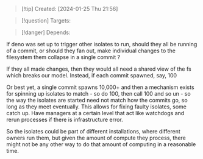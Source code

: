 
>[!tip] Created: [2024-01-25 Thu 21:56]

>[!question] Targets: 

>[!danger] Depends: 

If deno was set up to trigger other isolates to run, should they all be running of a commit, or should they fan out, make individual changes to the filesystem them collapse in a single commit ?

If they all made changes, then they would all need a shared view of the fs which breaks our model.
Instead, if each commit spawned, say, 100 

Or best yet, a single commit spawns 10,000+ and then a mechanism exists for spinning up isolates to match - so do 100, then call 100 and so un - so the way the isolates are started need not match how the commits go, so long as they meet eventually.  This allows for fixing faulty isolates, some catch up.  Have managers at a certain level that act like watchdogs and rerun processes if there is infrastructure error.

So the isolates could be part of different installations, where different owners run them, but given the amount of compute they process, there might not be any other way to do that amount of computing in a reasonable time.